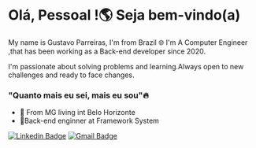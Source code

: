 # Olá, Pessoal !🌎 Seja bem-vindo(a)
My name is Gustavo Parreiras, I'm from Brazil 🌐 I'm A Computer Engineer ,that has been working as a Back-end developer since 2020.

I'm passionate about solving problems and learning.Always open to new challenges and ready to face changes.

###  "Quanto mais eu sei, mais eu sou"🔥

- 📍 From MG living int Belo Horizonte
- 🧷Back-end enginner at Framework System



[![Linkedin Badge](https://img.shields.io/badge/-LinkedIn-blue?style=flat-square&logo=Linkedin&logoColor=white&link=https://www.linkedin.com/in/david-santos-a482041b2/)](https://www.linkedin.com/in/gustavo-parreiras-08561b1aa/)
[![Gmail Badge](https://img.shields.io/badge/-Gmail-c14438?style=flat-square&logo=Gmail&logoColor=white&link=mailto:gustavoparreiras445@gmail.com)](mailto:gustavoparreiras445@gmail.com)
